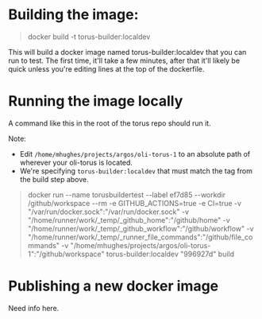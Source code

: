 # Building the image:

> docker build -t torus-builder:localdev

This will build a docker image named torus-builder:localdev that you can run to test. The first time, it'll take a few minutes, after that it'll likely be quick unless you're editing lines at the top of the dockerfile.

# Running the image locally

A command like this in the root of the torus repo should run it.

Note:

- Edit `/home/mhughes/projects/argos/oli-torus-1` to an absolute path of wherever your oli-torus is located.
- We're specifying `torus-builder:localdev` that must match the tag from the build step above.

> docker run --name torusbuildertest --label ef7d85 --workdir /github/workspace --rm -e GITHUB_ACTIONS=true -e CI=true -v "/var/run/docker.sock":"/var/run/docker.sock" -v "/home/runner/work/\_temp/\_github_home":"/github/home" -v "/home/runner/work/\_temp/\_github_workflow":"/github/workflow" -v "/home/runner/work/\_temp/\_runner_file_commands":"/github/file_commands" -v "/home/mhughes/projects/argos/oli-torus-1":"/github/workspace" torus-builder:localdev "996927d" build

# Publishing a new docker image

Need info here.
